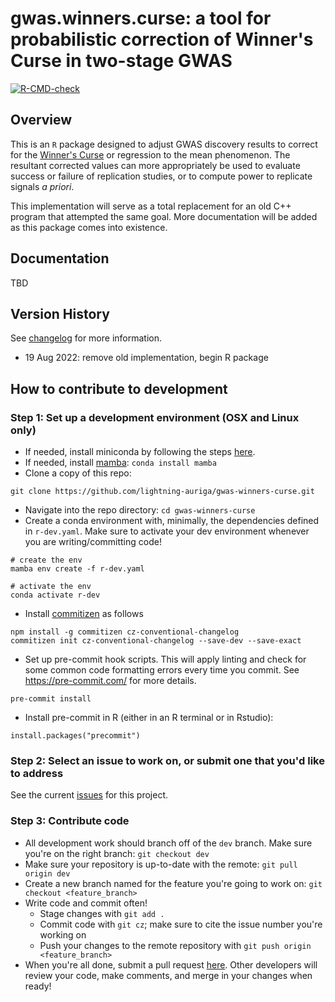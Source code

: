 # gwas.winners.curse: a tool for probabilistic correction of Winner's Curse in two-stage GWAS

<!-- badges: start -->
[![R-CMD-check](https://github.com/lightning-auriga/gwas-winners-curse/actions/workflows/R-CMD-check.yaml/badge.svg)](https://github.com/lightning-auriga/gwas-winners-curse/actions/workflows/R-CMD-check.yaml)
<!-- badges: end -->


## Overview

This is an `R` package designed to adjust GWAS discovery results to correct
for the [Winner's Curse](https://en.wikipedia.org/wiki/Winner%27s_curse) or
regression to the mean phenomenon. The resultant corrected values can more
appropriately be used to evaluate success or failure of replication studies,
or to compute power to replicate signals _a priori_.

This implementation will serve as a total replacement for an old C++ program
that attempted the same goal. More documentation will be added as this package
comes into existence.

## Documentation

TBD

## Version History
See [changelog](CHANGELOG.md) for more information.
 * 19 Aug 2022: remove old implementation, begin R package

## How to contribute to development

### Step 1: Set up a development environment (OSX and Linux only)

- If needed, install miniconda by following the steps [here](https://docs.conda.io/en/latest/miniconda.html).
- If needed, install [mamba](https://github.com/mamba-org/mamba): `conda install mamba`
- Clone a copy of this repo: 

```
git clone https://github.com/lightning-auriga/gwas-winners-curse.git
```

- Navigate into the repo directory: `cd gwas-winners-curse`
- Create a conda environment with, minimally, the dependencies defined in `r-dev.yaml`.  Make sure to activate your dev environment whenever you are writing/committing code!

```
# create the env
mamba env create -f r-dev.yaml

# activate the env
conda activate r-dev
```

- Install [commitizen](https://github.com/commitizen/cz-cli) as follows

```
npm install -g commitizen cz-conventional-changelog
commitizen init cz-conventional-changelog --save-dev --save-exact
```

- Set up pre-commit hook scripts.  This will apply linting and check for some common code formatting errors every time you commit.  See https://pre-commit.com/ for more details.  

```
pre-commit install
```

- Install pre-commit in R (either in an R terminal or in Rstudio):

```{r}
install.packages("precommit")
```

### Step 2: Select an issue to work on, or submit one that you'd like to address

See the current [issues](https://github.com/lightning-auriga/gwas-winners-curse/issues) for this project.

### Step 3: Contribute code

- All development work should branch off of the `dev` branch.  Make sure you're on the right branch: `git checkout dev`
- Make sure your repository is up-to-date with the remote: `git pull origin dev`
- Create a new branch named for the feature you're going to work on: `git checkout <feature_branch>`
- Write code and commit often!
    - Stage changes with `git add .`
    - Commit code with `git cz`; make sure to cite the issue number you're working on
    - Push your changes to the remote repository with `git push origin <feature_branch>`
- When you're all done, submit a pull request [here](https://github.com/lightning-auriga/gwas-winners-curse/pulls).  Other developers will review your code, make comments, and merge in your changes when ready!
